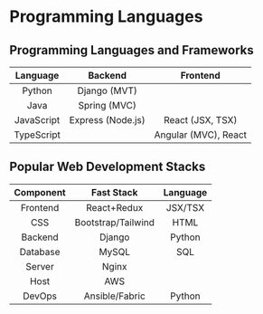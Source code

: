 # Programming Languages

## Programming Languages and Frameworks

| **Language** |    **Backend**    |     **Frontend**     |
|:------------:|:-----------------:|:--------------------:|
|    Python    |    Django (MVT)   |                      |
|     Java     |    Spring (MVC)   |                      |
|  JavaScript  | Express (Node.js) |   React (JSX, TSX)   |
|  TypeScript  |                   | Angular (MVC), React |

## Popular Web Development Stacks

| **Component** |   **Fast Stack**   | **Language** |
|:-------------:|:------------------:|:------------:|
|    Frontend   |     React+Redux    |    JSX/TSX   |
|      CSS      | Bootstrap/Tailwind |     HTML     |
|    Backend    |       Django       |    Python    |
|    Database   |        MySQL       |      SQL     |
|     Server    |        Nginx       |              |
|      Host     |         AWS        |              |
|     DevOps    |   Ansible/Fabric   |    Python    |